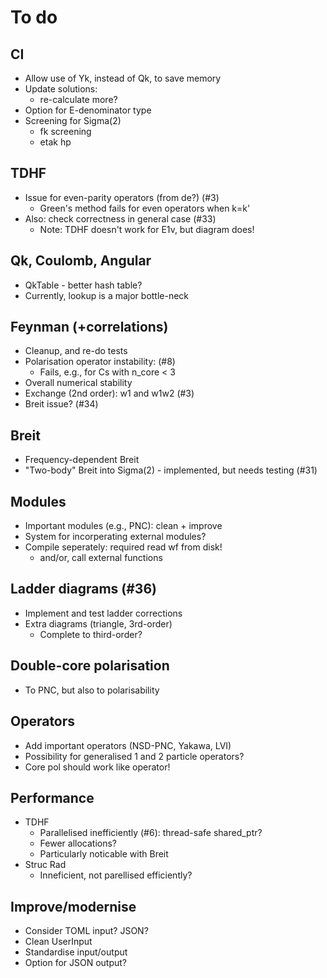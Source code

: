 # To do

## CI

* Allow use of Yk, instead of Qk, to save memory
* Update solutions:
  * re-calculate more?
* Option for E-denominator type
* Screening for Sigma(2)
  * fk screening
  * etak hp

## TDHF

* Issue for even-parity operators (from de?) (#3)
  * Green's method fails for even operators when k=k'
* Also: check correctness in general case (#33)
  * Note: TDHF doesn't work for E1v, but diagram does!

## Qk, Coulomb, Angular

* QkTable - better hash table?
* Currently, lookup is a major bottle-neck

## Feynman (+correlations)

* Cleanup, and re-do tests
* Polarisation operator instability: (#8)
  * Fails, e.g., for Cs with n_core < 3
* Overall numerical stability
* Exchange (2nd order): w1 and w1w2 (#3)
* Breit issue? (#34)

## Breit

* Frequency-dependent Breit
* "Two-body" Breit into Sigma(2) - implemented, but needs testing (#31)

## Modules

* Important modules (e.g., PNC): clean + improve
* System for incorperating external modules?
* Compile seperately: required read wf from disk!
  * and/or, call external functions

## Ladder diagrams (#36)

* Implement and test ladder corrections
* Extra diagrams (triangle, 3rd-order)
  * Complete to third-order?

## Double-core polarisation

* To PNC, but also to polarisability

## Operators

* Add important operators (NSD-PNC, Yakawa, LVI)
* Possibility for generalised 1 and 2 particle operators?
* Core pol should work like operator!

## Performance

* TDHF
  * Parallelised inefficiently (#6): thread-safe shared_ptr?
  * Fewer allocations?
  * Particularly noticable with Breit
* Struc Rad
  * Inneficient, not parellised efficiently?

## Improve/modernise

* Consider TOML input? JSON?
* Clean UserInput
* Standardise input/output
* Option for JSON output?
